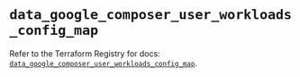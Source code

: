 # `data_google_composer_user_workloads_config_map`

Refer to the Terraform Registry for docs: [`data_google_composer_user_workloads_config_map`](https://registry.terraform.io/providers/hashicorp/google-beta/6.3.0/docs/data-sources/google_composer_user_workloads_config_map).
